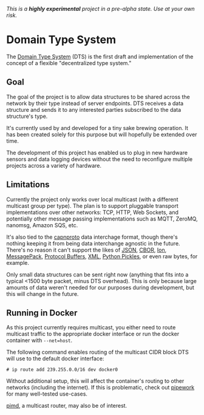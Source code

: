 _This is a **highly experimental** project in a pre-alpha state.  Use at your own risk._

# Domain Type System
The [Domain Type System] (DTS) is the first draft and implementation of the concept of a flexible 
"decentralized type system."

## Goal

The goal of the project is to allow data structures to be shared across the network by their type instead
of server endpoints.  DTS receives a data structure and sends it to any interested parties subscribed to the data
structure's type.

It's currently used by and developed for a tiny sake brewing operation.  It has been created solely for this purpose but
will hopefully be extended over time.

The development of this project has enabled us to plug in new hardware sensors and data logging devices without the need
to reconfigure multiple projects across a variety of hardware.

## Limitations

Currently the project only works over local multicast (with a different multicast group per type).  The plan is to
support pluggable transport implementations over other networks: TCP, HTTP, Web Sockets, and potentially other message
passing implementations such as MQTT, ZeroMQ, nanomsg, Amazon SQS, etc.

It's also tied to the [capnproto] data interchage format, though there's nothing keeping it from being data interchange
agnostic in the future.  There's no reason it can't support the likes of [JSON], [CBOR], [Ion], [MessagePack],
[Protocol Buffers], [XML], [Python Pickles], or even raw bytes, for example.

Only small data structures can be sent right now (anything that fits into a typical <1500 byte packet, minus DTS
overhead). This is only because large amounts of data weren't needed for our purposes during development, but this will
change in the future.

## Running in Docker

As this project currently requires multicast, you either need to route multicast traffic to the appropriate docker
interface or run the docker container with `--net=host`.

The following command enables routing of the multicast CIDR block DTS will use to the default docker interface:

    # ip route add 239.255.0.0/16 dev docker0

Without additional setup, this will affect the container's routing to other networks (including the internet).  If this
is problematic, check out [pipework](https://github.com/jpetazzo/pipework) for many well-tested use-cases.

[pimd](https://github.com/troglobit/pimd/), a multicast router, may also be of interest.

[domain type system]: https://gitlab.com/agates/domain-type-system
[capnproto]: https://capnproto.org/
[json]: https://json.org/
[cbor]: http://cbor.io/
[ion]: http://amzn.github.io/ion-docs/docs/spec.html
[messagepack]: https://msgpack.org/
[protocol buffers]: https://developers.google.com/protocol-buffers/
[xml]: https://www.w3.org/XML/
[python pickles]: https://docs.python.org/3.5/library/pickle.html